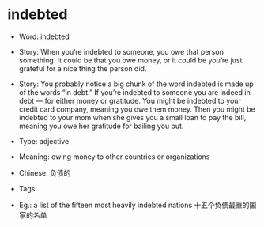 # indebted

- Word: indebted
- Story: When you’re indebted to someone, you owe that person something. It could be that you owe money, or it could be you’re just grateful for a nice thing the person did.
- Story: You probably notice a big chunk of the word indebted is made up of the words “in debt.” If you’re indebted to someone you are indeed in debt — for either money or gratitude. You might be indebted to your credit card company, meaning you owe them money. Then you might be indebted to your mom when she gives you a small loan to pay the bill, meaning you owe her gratitude for bailing you out.

- Type: adjective
- Meaning: owing money to other countries or organizations
- Chinese: 负债的
- Tags: 
- Eg.: a list of the fifteen most heavily indebted nations 十五个负债最重的国家的名单


